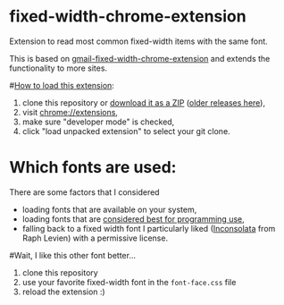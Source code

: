 # fixed-width-chrome-extension

Extension to read most common fixed-width items with the same font.

This is based on [gmail-fixed-width-chrome-extension](https://github.com/dnozay/gmail-fixed-width-chrome-extension) and extends the functionality to more sites.

#[How to load this extension](http://developer.chrome.com/extensions/getstarted.html#unpacked):

1.  clone this repository or [download it as a ZIP](https://github.com/dnozay/fixed-width-chrome-extension/archive/master.zip) ([older releases here](https://github.com/dnozay/fixed-width-chrome-extension/releases)),
1.  visit [chrome://extensions](chrome://extensions),
1.  make sure "developer mode" is checked,
1.  click "load unpacked extension" to select your git clone.

# Which fonts are used:
There are some factors that I considered

- loading fonts that are available on your system,
- loading fonts that are [considered best for programming use](http://www.slant.co/topics/67/~what-are-the-best-programming-fonts),
- falling back to a fixed width font I particularly liked ([Inconsolata](http://www.google.com/fonts/specimen/Inconsolata) from Raph Levien) with a permissive license.

#Wait, I like this other font better...

1. clone this repository
1. use your favorite fixed-width font in the `font-face.css` file
1. reload the extension :)